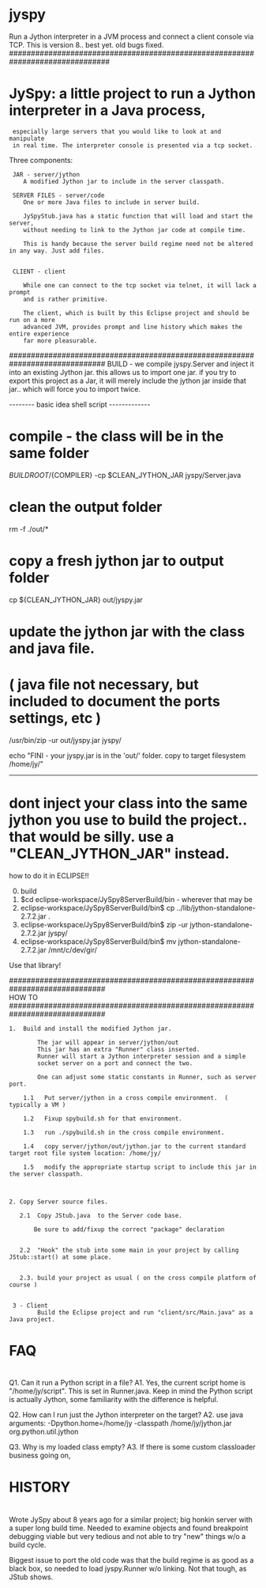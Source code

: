 # jyspy
Run a Jython interpreter in a JVM process and connect a client console via TCP.
This is version 8.. best yet. old bugs fixed.
###############################################################################
#  JySpy: a little project to run a Jython interpreter in a Java process, 
     especially large servers that you would like to look at and manipulate
     in real time. The interpreter console is presented via a tcp socket.

   Three components: 
     
     JAR - server/jython
        A modified Jython jar to include in the server classpath.
       
     SERVER FILES - server/code 
        One or more Java files to include in server build. 
        
        JySpyStub.java has a static function that will load and start the server, 
        without needing to link to the Jython jar code at compile time. 
        
        This is handy because the server build regime need not be altered in any way. Just add files.
     	
     	
     CLIENT - client
     
        While one can connect to the tcp socket via telnet, it will lack a prompt
        and is rather primitive.
        
        The client, which is built by this Eclipse project and should be run on a more 
        advanced JVM, provides prompt and line history which makes the entire experience
        far more pleasurable.
        
##############################################################################
BUILD - 
 we compile jyspy.Server and inject it into an existing Jython jar. 
 this allows us to import one jar. 
 if you try to export this project as a Jar, it will merely include the jython jar inside that jar.. which will force you to import twice.
 
-------- basic idea shell script -------------

  # compile - the class will be in the same folder
${BUILDROOT}/${COMPILER} -cp $CLEAN_JYTHON_JAR jyspy/Server.java

# clean the output folder
rm -f ./out/*

# copy a fresh jython jar to output folder
cp ${CLEAN_JYTHON_JAR}  out/jyspy.jar

# update the jython jar with the class and java file. 
# ( java file not necessary, but included to document the ports settings, etc ) 

/usr/bin/zip -ur out/jyspy.jar jyspy/


echo "FINI - your jyspy.jar is in the 'out/' folder. copy to target filesystem /home/jy/"
   
------------------------------
dont inject your class into the same jython you use to build the project.. that would be silly.
use a "CLEAN_JYTHON_JAR" instead.    
=============
how to do it in ECLIPSE!! 

0. build 
1. $cd eclipse-workspace/JySpy8ServerBuild/bin   - wherever that may be
2. eclipse-workspace/JySpy8ServerBuild/bin$ cp ../lib/jython-standalone-2.7.2.jar . 
3. eclipse-workspace/JySpy8ServerBuild/bin$ zip -ur jython-standalone-2.7.2.jar jyspy/
4. eclipse-workspace/JySpy8ServerBuild/bin$ mv jython-standalone-2.7.2.jar /mnt/c/dev/gir/ 

Use that library! 

##############################################################################        
HOW TO
##############################################################################

	1.  Build and install the modified Jython jar.
	
			The jar will appear in server/jython/out
			This jar has an extra "Runner" class inserted.
			Runner will start a Jython interpreter session and a simple 
			socket server on a port and connect the two. 
		      
			One can adjust some static constants in Runner, such as server port.
	
		1.1   Put server/jython in a cross compile environment.  ( typically a VM )  
		         
		1.2   Fixup spybuild.sh for that environment. 
		
		1.3   run ./spybuild.sh in the cross compile environment.
		      
		1.4   copy server/jython/out/jython.jar to the current standard target root file system location: /home/jy/
		           
		1.5   modify the appropriate startup script to include this jar in the server classpath.
		     
		      
	
	2. Copy Server source files.  
	
	   2.1  Copy JStub.java  to the Server code base.
       
	       Be sure to add/fixup the correct "package" declaration
	       
       
       2.2  "Hook" the stub into some main in your project by calling JStub::start() at some place.
  
       
       2.3. build your project as usual ( on the cross compile platform of course ) 
       
     
     3 - Client
     		Build the Eclipse project and run "client/src/Main.java" as a Java project.
     		   
         
       
# #############################################################################
# FAQ
# #############################################################################       
      
Q1.  Can it run a Python script in a file? 
A1.  Yes, the current script home is "/home/jy/script".  This is set in Runner.java.
     Keep in mind the Python script is actually Jython, some familiarity with the difference is helpful.
     
Q2.  How can I run just the Jython interpreter on the target?
A2.  use java arguments:  -Dpython.home=/home/jy -classpath /home/jy/jython.jar org.python.util.jython
   
Q3.  Why is my loaded class empty?
A3.  If there is some custom classloader business going on, 


# #############################################################################
# HISTORY
# #############################################################################    

Wrote JySpy about 8 years ago for a similar project; big honkin server with a
super long build time. Needed to examine objects and found breakpoint debugging
viable but very tedious and not able to try "new" things w/o a build cycle.

Biggest issue to port the old code was that the build regime is as good as a black
box, so needed to load jyspy.Runner w/o linking. Not that tough, as JStub shows.



